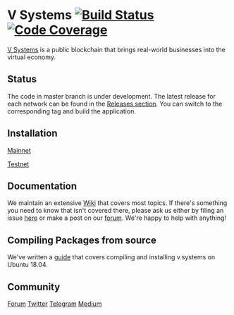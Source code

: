 # V Systems  [![Build Status](https://travis-ci.org/virtualeconomy/v-systems.svg?branch=master)](https://travis-ci.org/virtualeconomy/v-systems) [![Code Coverage](https://codecov.io/gh/virtualeconomy/v-systems/branch/master/graph/badge.svg?sanitize=true)](https://codecov.io/gh/virtualeconomy/v-systems/branch/master)

[V Systems](https://v.systems) is a public blockchain that brings real-world businesses into the virtual economy. 

## Status

The code in master branch is under development. The latest release for each network can be found in the [Releases section](https://github.com/virtualeconomy/vsys/releases). You can switch to the corresponding tag and build the application.

## Installation

[Mainnet](https://github.com/virtualeconomy/v-systems/wiki/How-to-install-V-Systems-mainnet-Node)

[Testnet](https://github.com/virtualeconomy/v-systems/wiki/How-to-Install-V-Systems-Testnet-Node)

## Documentation

We maintain an extensive [Wiki](https://github.com/virtualeconomy/v-systems/wiki) that covers most topics.  If there's something you need to know that isn't covered there, please ask us either by filing an issue [here](https://github.com/virtualeconomy/v-systems/issues) or make a post on our [forum](https://forum.v.systems/).  We're happy to help with anything!

## Compiling Packages from source

We've written a [guide](https://github.com/virtualeconomy/v-systems/wiki/Compile-v.systems-from-source-code) that covers compiling and installing v.systems on Ubuntu 18.04.  

## Community

[Forum](https://forum.v.systems/)
[Twitter](https://twitter.com/VSYSCoin)
[Telegram](https://t.me/VSYSOfficialGroup)
[Medium](https://medium.com/vsystems)


